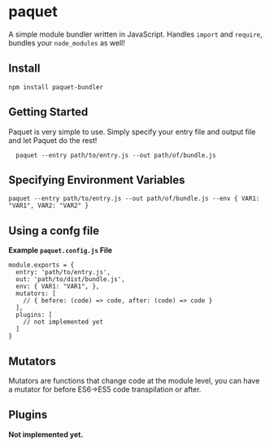 # paquet

A simple module bundler written in JavaScript. Handles `import` and `require`, bundles your `node_modules` as well!

## Install
```
npm install paquet-bundler
```

## Getting Started
Paquet is very simple to use. Simply specify your entry file and output file and let Paquet do the rest!
```
  paquet --entry path/to/entry.js --out path/of/bundle.js
```

## Specifying Environment Variables
```
paquet --entry path/to/entry.js --out path/of/bundle.js --env { VAR1: "VAR1", VAR2: "VAR2" }
```

## Using a confg file
**Example `paquet.config.js` File**
```
module.exports = {
  entry: 'path/to/entry.js',
  out: 'path/to/dist/bundle.js',
  env: { VAR1: "VAR1", },
  mutators: [
    // { before: (code) => code, after: (code) => code }
  ],
  plugins: [
    // not implemented yet
  ]
}
```

## Mutators
Mutators are functions that change code at the module level, you can have a mutator for before ES6->ES5 code transpilation or after.

## Plugins
**Not implemented yet.**
